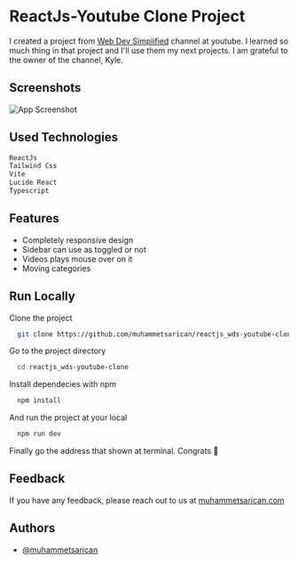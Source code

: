 
# ReactJs-Youtube Clone Project

I created a project from [Web Dev Simplified](https://www.youtube.com/@WebDevSimplified) channel at youtube. I learned so much thing in that project and I'll use them my next projects. I am grateful to the owner of the channel, Kyle.


## Screenshots

![App Screenshot](https://i.imgur.com/Zmb6GY7.png)


## Used Technologies

```bash
ReactJs
Tailwind Css
Vite
Lucide React
Typescript
```
## Features

- Completely responsive design
- Sidebar can use as toggled or not
- Videos plays mouse over on it
- Moving categories


## Run Locally

Clone the project

```bash
  git clone https://github.com/muhammetsarican/reactjs_wds-youtube-clone.git
```

Go to the project directory

```bash
  cd reactjs_wds-youtube-clone
```

Install dependecies with npm 

```bash
  npm install
```

And run the project at your local

```bash
  npm run dev
```

Finally go the address that shown at terminal. Congrats 🎉


## Feedback

If you have any feedback, please reach out to us at [muhammetsarican.com](https://muhammetsarican.com/contact)


## Authors

- [@muhammetsarican](https://www.github.com/muhammetsarican)


<!-- # React + TypeScript + Vite

This template provides a minimal setup to get React working in Vite with HMR and some ESLint rules.

Currently, two official plugins are available:

- [@vitejs/plugin-react](https://github.com/vitejs/vite-plugin-react/blob/main/packages/plugin-react/README.md) uses [Babel](https://babeljs.io/) for Fast Refresh
- [@vitejs/plugin-react-swc](https://github.com/vitejs/vite-plugin-react-swc) uses [SWC](https://swc.rs/) for Fast Refresh

## Expanding the ESLint configuration

If you are developing a production application, we recommend updating the configuration to enable type aware lint rules:

- Configure the top-level `parserOptions` property like this:

```js
export default {
  // other rules...
  parserOptions: {
    ecmaVersion: 'latest',
    sourceType: 'module',
    project: ['./tsconfig.json', './tsconfig.node.json'],
    tsconfigRootDir: __dirname,
  },
}
```

- Replace `plugin:@typescript-eslint/recommended` to `plugin:@typescript-eslint/recommended-type-checked` or `plugin:@typescript-eslint/strict-type-checked`
- Optionally add `plugin:@typescript-eslint/stylistic-type-checked`
- Install [eslint-plugin-react](https://github.com/jsx-eslint/eslint-plugin-react) and add `plugin:react/recommended` & `plugin:react/jsx-runtime` to the `extends` list -->
